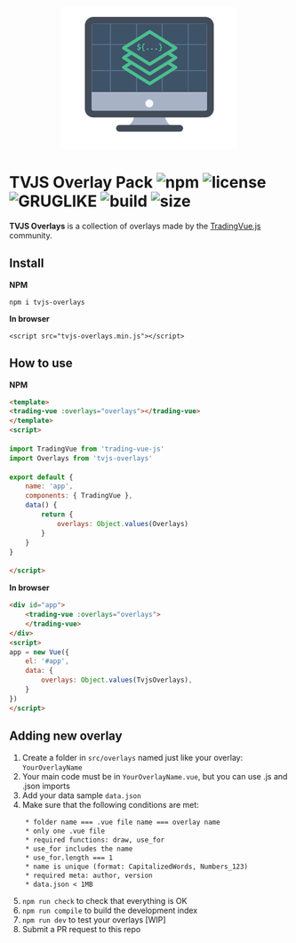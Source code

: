 

<div align="center">
  <img width="318" heigth="256" src="assets/README-e6a22b27.png" alt="trading-vue logo">
</div>

# TVJS Overlay Pack ![npm](https://img.shields.io/npm/v/tvjs-overlays.svg?color=brightgreen&label=version) ![license](https://img.shields.io/badge/license-MIT-blue.svg) ![GRUGLIKE](https://img.shields.io/badge/GRUG-LIKE-yellow.svg) ![build](https://img.shields.io/badge/build-passing-brightgreen.svg) ![size](https://img.shields.io/github/size/tvjsx/tvjs-overlays/dist/tvjs-overlays.min.js.svg)

**TVJS Overlays** is a collection of overlays made by the [TradingVue.js](https://github.com/tvjsx/trading-vue-js) community.

## Install

**NPM**
```
npm i tvjs-overlays
```
**In browser**

```
<script src="tvjs-overlays.min.js"></script>
```

## How to use

**NPM**

```html
<template>
<trading-vue :overlays="overlays"></trading-vue>
</template>
<script>

import TradingVue from 'trading-vue-js'
import Overlays from 'tvjs-overlays'

export default {
    name: 'app',
    components: { TradingVue },
    data() {
        return {
            overlays: Object.values(Overlays)
        }
    }
}

</script>

```

**In browser**

```html
<div id="app">
    <trading-vue :overlays="overlays">
    </trading-vue>
</div>
<script>
app = new Vue({
    el: '#app',
    data: {
        overlays: Object.values(TvjsOverlays),
    }
})
</script>
```

## Adding new overlay

1. Create a folder in `src/overlays` named just like your overlay: `YourOverlayName`
2. Your main code must be in `YourOverlayName.vue`, but you can use .js and .json imports
3. Add your data sample `data.json`
4. Make sure that the following conditions are met:
```
    * folder name === .vue file name === overlay name
    * only one .vue file
    * required functions: draw, use_for
    * use_for includes the name
    * use_for.length === 1
    * name is unique (format: CapitalizedWords, Numbers_123)
    * required meta: author, version
    * data.json < 1MB
```

5. `npm run check` to check that everything is OK
6. `npm run compile` to build the development index
7. `npm run dev` to test your overlays [WIP]
8. Submit a PR request to this repo

